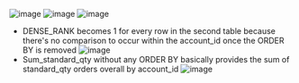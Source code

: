 ![image](https://github.com/michaelokoroike/Courses/assets/39680418/45ad3974-9e49-4eb0-9e98-3e00f4d6f7d2)
![image](https://github.com/michaelokoroike/Courses/assets/39680418/9f4a8c6d-9a9a-4211-93be-448a13bbec3c)
![image](https://github.com/michaelokoroike/Courses/assets/39680418/ad0c27db-7a14-4e35-9cf2-317a1b7ac8a2)
* DENSE_RANK becomes 1 for every row in the second table because there's no comparison to occur within the account_id once the ORDER BY is removed
![image](https://github.com/michaelokoroike/Courses/assets/39680418/34696087-20f2-49fd-9170-f0b7720cd43e)
* Sum_standard_qty without any ORDER BY basically provides the sum of standard_qty orders overall by account_id
![image](https://github.com/michaelokoroike/Courses/assets/39680418/1b1beddf-9d53-4dcf-94d6-d600a910a261)
